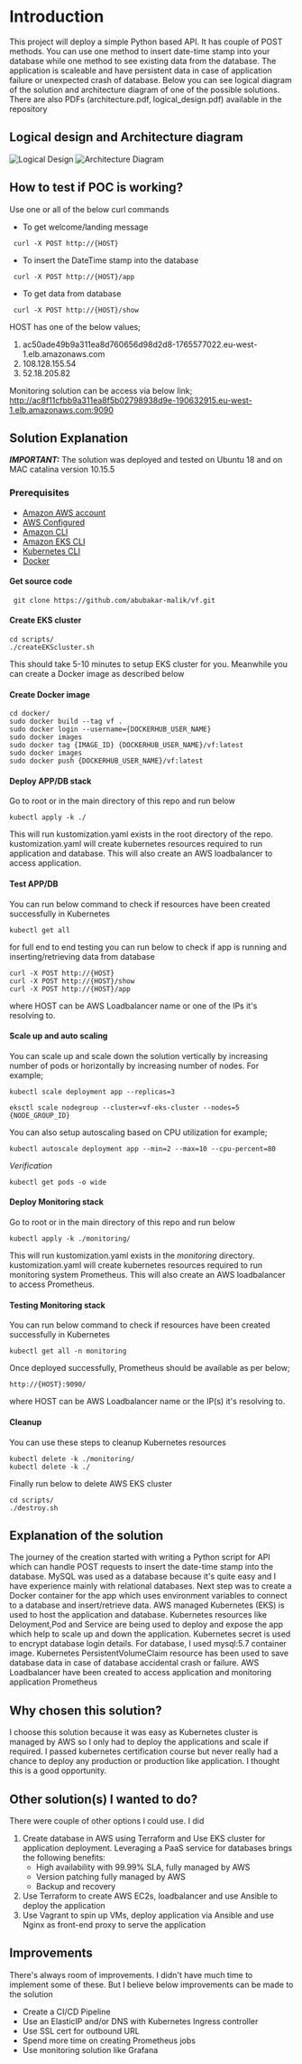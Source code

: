 # Introduction
This project will deploy a simple Python based API. It has couple of POST methods. You can use one method to insert date-time stamp into your database while one method to see existing data from the database. The application is scaleable and have persistent data in case of application failure or unexpected crash of database. Below you can see logical diagram of the solution and architecture diagram of one of the possible solutions. There are also PDFs (architecture.pdf, logical_design.pdf) available in the repository 

## Logical design and Architecture diagram
![Logical Design](images/logical_design.png)
![Architecture Diagram](images/architecture.png)

## How to test if POC is working?
Use one or all of the below curl commands 

* To get welcome/landing message
```
 curl -X POST http://{HOST}
 ```
 * To insert the DateTime stamp into the database
```
 curl -X POST http://{HOST}/app
 ```
 * To get data from database
```
 curl -X POST http://{HOST}/show
 ```
 HOST has one of the below values;
 1. ac50ade49b9a311ea8d760656d98d2d8-1765577022.eu-west-1.elb.amazonaws.com
 2. 108.128.155.54
 3. 52.18.205.82

 Monitoring solution can be access via below link;
 http://ac8f11cfbb9a311ea8f5b02798938d9e-190632915.eu-west-1.elb.amazonaws.com:9090


 ## Solution Explanation
 ***IMPORTANT:*** The solution was deployed and tested on Ubuntu 18 and on MAC catalina version 10.15.5
 ### Prerequisites
* [Amazon AWS account](https://aws.amazon.com/)
* [AWS Configured](https://docs.aws.amazon.com/cli/latest/reference/configure/)
* [Amazon CLI](https://aws.amazon.com/cli/)
* [Amazon EKS CLI](https://eksctl.io/)
* [Kubernetes CLI](https://kubernetes.io/docs/tasks/tools/install-kubectl/)
* [Docker](https://docs.docker.com/get-docker/)

 #### Get source code
 ```
  git clone https://github.com/abubakar-malik/vf.git
 ```
 #### Create EKS cluster
  ```
 cd scripts/
 ./createEKScluster.sh
 ```
 This should take 5-10 minutes to setup EKS cluster for you. Meanwhile you can create a Docker image as described below
 #### Create Docker image
 ```
 cd docker/
 sudo docker build --tag vf .
 sudo docker login --username={DOCKERHUB_USER_NAME}
 sudo docker images
 sudo docker tag {IMAGE_ID} {DOCKERHUB_USER_NAME}/vf:latest
 sudo docker images
 sudo docker push {DOCKERHUB_USER_NAME}/vf:latest
 ```
 #### Deploy APP/DB stack
 Go to root or in the main directory of this repo and run below
 ```
 kubectl apply -k ./
 ```
 This will run kustomization.yaml exists in the root directory of the repo. kustomization.yaml will create kubernetes resources required to run application and database. This will also create an AWS loadbalancer to access application.
 #### Test APP/DB
 You can run below command to check if resources have been created successfully in Kubernetes
 ```
 kubectl get all
 ```
 for full end to end testing you can run below to check if app is running and inserting/retrieving data from database
 ```
 curl -X POST http://{HOST}
 curl -X POST http://{HOST}/show
 curl -X POST http://{HOST}/app
 ```
 where HOST can be AWS Loadbalancer name or one of the IPs it's resolving to.
 #### Scale up and auto scaling
 You can scale up and scale down the solution vertically by increasing number of pods or horizontally by increasing number of nodes. For example;
 ```
 kubectl scale deployment app --replicas=3

 eksctl scale nodegroup --cluster=vf-eks-cluster --nodes=5 {NODE_GROUP_ID}
 ```
 You can also setup autoscaling based on CPU utilization for example;
 ```
 kubectl autoscale deployment app --min=2 --max=10 --cpu-percent=80
 ```
 *Verification*
 ```
 kubectl get pods -o wide
 ```
 #### Deploy Monitoring stack
 Go to root or in the main directory of this repo and run below
 ```
 kubectl apply -k ./monitoring/
 ```
 This will run kustomization.yaml exists in the *monitoring* directory. kustomization.yaml will create kubernetes resources required to run monitoring system Prometheus. This will also create an AWS loadbalancer to access Prometheus.
 #### Testing Monitoring stack
 You can run below command to check if resources have been created successfully in Kubernetes
 ```
 kubectl get all -n monitoring
 ```
 Once deployed successfully, Prometheus should be available as per below;
 ```
 http://{HOST}:9090/
 ```
 where HOST can be AWS Loadbalancer name or the IP(s) it's resolving to.
 #### Cleanup
 You can use these steps to cleanup Kubernetes resources 
 ```
 kubectl delete -k ./monitoring/
 kubectl delete -k ./
 ```
 Finally run below to delete AWS EKS cluster
 ```
 cd scripts/
 ./destroy.sh
 ```
 ## Explanation of the solution
 The journey of the creation started with  writing a Python script for API which can handle POST requests to insert the date-time
stamp into the database.
 MySQL was used as a database because it's quite easy and I have experience mainly with relational databases.
 Next step was to create a Docker container for the app which uses environment variables to connect to a database and insert/retrieve data.
 AWS managed Kubernetes (EKS) is used to host the application and database. 
 Kubernetes resources like Deloyment,Pod and Service are being used to deploy and expose the app which help to scale up and down the application. 
 Kubernetes secret is used to encrypt database login details.
 For database, I used mysql:5.7 container image. Kubernetes PersistentVolumeClaim resource has been used to save database data in case of database accidental crash or failure.
 AWS Loadbalancer have been created to access application and monitoring application Prometheus

 ## Why chosen this solution?
 I choose this solution because it was easy as Kubernetes cluster is managed by AWS so I only had to deploy the applications and scale if required. I passed kubernetes certification course but never really had a chance to deploy any production or production like application. I thought this is a good opportunity. 
 ## Other solution(s) I wanted to do?
 There were couple of other options I could use. I did
 1. Create database in AWS using Terraform and Use EKS cluster for application deployment. Leveraging a PaaS service for databases brings the following benefits: 
    * High availability with 99.99% SLA, fully managed by AWS
    * Version patching fully managed by AWS
    * Backup and recovery
 2. Use Terraform to create AWS EC2s, loadbalancer and use Ansible to deploy the application
 3. Use Vagrant to spin up VMs, deploy application via Ansible and use Nginx as front-end proxy to serve the application
 ## Improvements
 There's always room of improvements. I didn't have much time to implement some of these. But I believe below improvements can be made to the solution
 * Create a CI/CD Pipeline
 * Use an ElasticIP and/or DNS with Kubernetes Ingress controller 
 * Use SSL cert for outbound URL
 * Spend more time on creating Prometheus jobs
 * Use monitoring solution like Grafana
